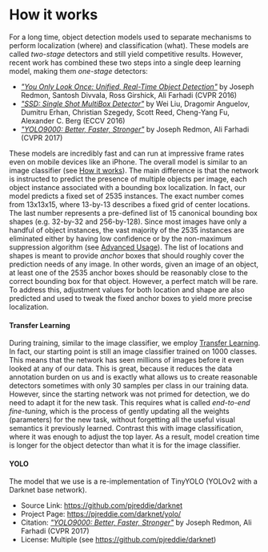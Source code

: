 # How it works

For a long time, object detection models used to separate mechanisms to
perform localization (where) and classification (what). These models
are called *two-stage* detectors and still yield competitive results. However,
recent work has combined these two steps into a single deep learning model,
making them *one-stage* detectors:

* [*"You Only Look Once: Unified, Real-Time Object Detection"*](https://arxiv.org/abs/1506.02640) by Joseph Redmon, Santosh Divvala, Ross Girshick, Ali Farhadi (CVPR 2016)
* [*"SSD: Single Shot MultiBox Detector"*](https://arxiv.org/abs/1512.02325) by Wei Liu, Dragomir Anguelov, Dumitru Erhan, Christian Szegedy, Scott Reed, Cheng-Yang Fu, Alexander C. Berg (ECCV 2016)
* [*"YOLO9000: Better, Faster, Stronger"*](https://arxiv.org/abs/1612.08242) by Joseph Redmon, Ali Farhadi (CVPR 2017)

These models are incredibly fast and can run at impressive frame rates even on
mobile devices like an iPhone. The overall model is similar to an image
classifier (see [How it works](../image_classifier/how-it-works.md)). The main
difference is that the network is instructed to predict the presence of multiple objects
per image, each object instance associated with a bounding box localization. In fact, our model predicts a fixed set of 2535 instances. The exact
number comes from 13x13x15, where 13-by-13 describes a fixed grid of center
locations. The last number represents a pre-defined list of 15 canonical
bounding box shapes (e.g. 32-by-32 and 256-by-128). Since most images have only
a handful of object instances, the vast majority of the 2535 instances are eliminated
either by having low confidence or by the non-maximum suppression algorithm
(see [Advanced Usage](advanced-usage.md)). The list of locations and shapes is
meant to provide *anchor* boxes that should roughly cover the prediction needs
of any image. In other words, given an image of an object, at least one of the
2535 anchor boxes should be reasonably close to the correct bounding box for
that object. However, a perfect match will be rare. To address this,
adjustment values for both location and shape are also predicted and used to
tweak the fixed anchor boxes to yield more precise localization.

#### Transfer Learning
During training, similar to the image classifier, we employ [Transfer
Learning](../image_classifier/how-it-works.md#transfer-learning). In fact,
our starting point is still an image classifier trained on 1000 classes. This
means that the network has seen millions of images before it even looked at any
of our data. This is great, because it reduces the data annotation burden on
us and is exactly what allows us to create reasonable detectors sometimes with
only 30 samples per class in our training data. However, since the starting
network was not primed for detection, we do need to adapt it for
the new task. This requires what is called *end-to-end fine-tuning*, which is
the process of gently updating all the weights (parameters) for the new task,
without forgetting all the useful visual semantics it previously learned.
Contrast this with image classification, where it was enough to adjust the top
layer. As a result, model creation time is longer for the object detector
than what it is for the image classifier.

#### YOLO
The model that we use is a re-implementation of TinyYOLO (YOLOv2 with a Darknet
base network).

* Source Link: https://github.com/pjreddie/darknet
* Project Page: https://pjreddie.com/darknet/yolo/
* Citation: [*"YOLO9000: Better, Faster, Stronger"*](https://arxiv.org/abs/1612.08242) by Joseph Redmon, Ali Farhadi (CVPR 2017)
* License: Multiple (see https://github.com/pjreddie/darknet)
